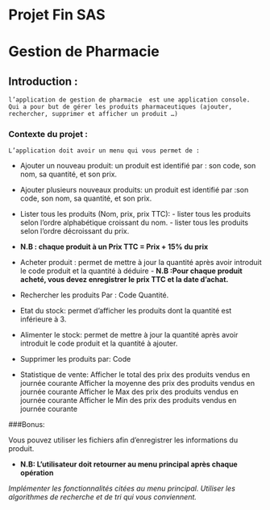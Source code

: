 # Projet Fin SAS
# Gestion de Pharmacie
## Introduction : 

    l’application de gestion de pharmacie  est une application console. Qui a pour but de gérer les produits pharmaceutiques (ajouter, rechercher, supprimer et afficher un produit …)

### Contexte du projet :
    L’application doit avoir un menu qui vous permet de :


- Ajouter un nouveau produit: un produit est identifié par : son code, son nom, sa quantité, et son prix.
- Ajouter plusieurs nouveaux produits: un produit est identifié par :son code, son nom, sa quantité, et son prix.
- Lister tous les produits (Nom, prix, prix TTC): 
         -	lister tous les produits selon l’ordre alphabétique  croissant du nom.
         -	lister tous les produits selon l’ordre  décroissant du prix.
- **N.B :  chaque produit à un Prix TTC = Prix + 15% du prix**

- Acheter produit : permet de mettre à jour la quantité après avoir introduit le code produit et la quantité à déduire
            - **N.B :Pour chaque produit acheté, vous devez enregistrer le prix TTC et la date d’achat.**

- Rechercher les produits Par :
    Code
    Quantité.
- Etat du stock: permet d’afficher les produits dont la quantité est inférieure à 3. 

- Alimenter le stock: permet de mettre à jour la quantité après avoir introduit le code produit et la quantité à ajouter.

- Supprimer les produits par: 
    Code

- Statistique de vente: 
    Afficher le total des prix des produits vendus en journée courante
    Afficher la moyenne des prix des produits vendus en journée courante
    Afficher le Max des prix des produits vendus en journée courante
    Afficher le Min des prix des produits vendus en journée courante


###Bonus:

Vous pouvez utiliser les fichiers afin d’enregistrer les informations du produit.


- **N.B: L’utilisateur doit retourner au menu principal après chaque opération**

*Implémenter les fonctionnalités citées au menu principal. Utiliser les algorithmes de recherche et de tri qui vous conviennent.*
